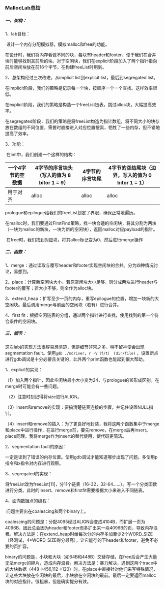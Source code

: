 ### MallocLab总结

##### 一、架构：

1、lab目标：

​	设计一个内存分配模拟器，模拟malloc和free的功能。

​	在设计时，我们将内存看做不同的块，每块有header和footer，便于我们在合并块时能够找到其前后的块。对于空闲块，我们在explicit阶段加入了两个指针指向前后空闲块放在前16个字节，在构建freeList时用到。

2、总架构经过三次改进，从implicit list到explicit list，最后到segregated list。

​	在implicit阶段，我们的策略是记录每一个块，按顺序一个一个查找。这样效率很低。

​	在explicit阶段，我们的策略是构造一个freeList链表，跳过alloc块，大幅提高效率。

​	在segregated阶段，我们的策略是将freeList构造为指针数组，将不同大小的块存放在数组的不同位置，需要时直接进入对应位置搜索，牺牲了一些内存，但不错地提高了效率。

3、功能：

​	在init中，我们创建一个这样的结构：

| 一个4字节的空数据 | 4字节的序言块头（写入的值为 8 bitor 1 = 9） | 4字节的序言块尾 | 4字节的空结尾块（边界，写入的值为 0 bitor 1 = 1） |
| ----------------- | ------------------------------------------- | --------------- | ------------------------------------------------- |
| 用于对齐          | alloc                                       | alloc           | alloc                                             |

prologue和epilogue给我们的freeList划定了界限，确保正常地遍历。

​	在malloc时，我们要通过FirstFind策略，找一块合适的空闲块，将其分割为两块（一块为malloc的新块，一块为新的空闲块），返回malloc对应payload的指针。

​	在free时，我们找到对应块，将其alloc标记变为0，然后进行merge操作

##### 二、函数：

1、merge：通过读取与覆写header和footer实现空闲块的合并。分为四种情况讨论，易想到。

2、place：计算新空闲块大小，若原空闲块大小足够，则分成两块进行header与footer的覆写；若大小不够，则全作为alloc块。

3、extend_heap：扩写至少一页的内存，重写epilogue的位置，增加一块新的大空闲块。最后调用merge与前面的空闲块（若有）进行合并。

4、first fit：根据空闲链表的分组，通过两个指针进行查找，使用找到的第一个符合条件的空闲块。

##### 三、细节：

这次lab的实现方法很容易想清楚，但是细节非常之多，稍不留神便会出现segmentation fault。使用`gdb ./mdriver`，`r -V（f/t） (dir/file)` ，设置断点进行gdb调试是十分必要且关键的，此外两个print函数也能起到很大帮助。

1、explicit的实现：

​	（1）加入两个指针，因此空闲块最小大小变为24，与prologue的16形成区别。在merge时可能会有一些问题。

​	（2）注意时刻记得将size进行ALIGN。

​	（3）insert和remove的实现：要搞清楚链表连接的步骤，并记住设置NULL指针。

​	（4）insert和remove的插入：为了更良好地封装，我将这两个函数集中于merge和place中进行操作，在进行merge前，要先remove，在merge后再insert。place同理。我将merge作为insert的替代使用，使代码更简洁。

2、segmentation fault的原因：

​	一定是读到了错误的内存位置。使用gdb调试才能知道哪步出现了问题。多使用p指令和x指令对内存进行观察。

3、segregated的实现：

​	将freeList改为freeList[11]，分11个链表（16-32，32-64……）。写一个分类函数进行分类。此时的insert、remove和firstfit需要根据大小来进入不同链表。

4、面向数据点的编程：

​	问题主要出在coalescing和两个binary上。

​	coalescing的问题是：分配4095经过ALIGN会变成4104B，而扩展一页为4096B，因此总会因为header和footer而多扩出来一块4096B的页，导致内存浪费。解决方法是：在extend_heap时给每次分的内存多加至少2个WORD_SIZE（经测试，4*WORD_SIZE得分最高），让它能存的下header和footer，避免不必要的页扩容。

​	binary的问题是，小块和大块（如64B和448B）交替存储，在free后会产生大量无法merge的碎片，造成内存浪费。解决方法是：暴力解决，遇到这两个trace中的大块数据（448->456,112->120）时，在place中直接针对他们来写特殊情况，让这些大块放在空闲块的最后，小块放在空闲块的最前。最后一定要返回malloc块的对应指针。很粗暴，但是确实提分有效。
